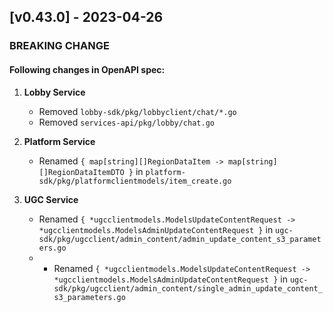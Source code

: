 <a name="v0.43.0"></a>

## [v0.43.0] - 2023-04-26

### BREAKING CHANGE

#### Following changes in OpenAPI spec:

1. **Lobby Service**
   - Removed `lobby-sdk/pkg/lobbyclient/chat/*.go`
   - Removed `services-api/pkg/lobby/chat.go`

2. **Platform Service**
   - Renamed `{ map[string][]RegionDataItem -> map[string][]RegionDataItemDTO }` in `platform-sdk/pkg/platformclientmodels/item_create.go`

3. **UGC Service**
   - Renamed `{ *ugcclientmodels.ModelsUpdateContentRequest -> *ugcclientmodels.ModelsAdminUpdateContentRequest }` in `ugc-sdk/pkg/ugcclient/admin_content/admin_update_content_s3_parameters.go`
   - - Renamed `{ *ugcclientmodels.ModelsUpdateContentRequest -> *ugcclientmodels.ModelsAdminUpdateContentRequest }` in `ugc-sdk/pkg/ugcclient/admin_content/single_admin_update_content_s3_parameters.go`